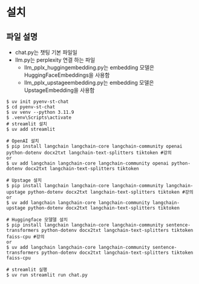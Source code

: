 # 설치

## 파일 설명

- chat.py는 챗팅 기본 파일일
- llm.py는 perplexity 연결 하는 파일
  - llm_pplx_huggingembedding.py는 embedding 모델은 HuggingFaceEmbeddings을 사용함
  - llm_pplx_upstageembedding.py는 embedding 모델은 UpstageEmbedding을 사용함

```shell
$ uv init pyenv-st-chat
$ cd pyenv-st-chat
$ uv venv --python 3.11.9
$ .venv\Scripts\activate
# streamlit 설치
$ uv add streamlit

# OpenAI 설치
$ pip install langchain langchain-core langchain-community openai python-dotenv docx2txt langchain-text-splitters tiktoken #강의
or
$ uv add langchain langchain-core langchain-community openai python-dotenv docx2txt langchain-text-splitters tiktoken

# Upstage 설치
$ pip install langchain langchain-core langchain-community langchain-upstage python-dotenv docx2txt langchain-text-splitters tiktoken #강의
or
$ uv add langchain langchain-core langchain-community langchain-upstage python-dotenv docx2txt langchain-text-splitters tiktoken

# Huggingface 모델델 설치
$ pip install langchain langchain-core langchain-community sentence-transformers python-dotenv docx2txt langchain-text-splitters tiktoken faiss-cpu #강의
or
$ uv add langchain langchain-core langchain-community sentence-transformers python-dotenv docx2txt langchain-text-splitters tiktoken faiss-cpu
 
# streamlit 실행
$ uv run streamlit run chat.py
```